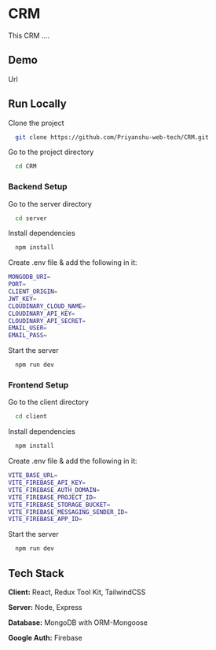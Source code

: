 
# CRM

This CRM ....


## Demo

Url
## Run Locally

Clone the project

```bash
  git clone https://github.com/Priyanshu-web-tech/CRM.git
```

Go to the project directory

```bash
  cd CRM
```
### Backend Setup

Go to the server directory

```bash
  cd server
```

Install dependencies

```bash
  npm install
```

Create .env file & add the following in it:

```bash
MONGODB_URI=
PORT=
CLIENT_ORIGIN=
JWT_KEY= 
CLOUDINARY_CLOUD_NAME=
CLOUDINARY_API_KEY=
CLOUDINARY_API_SECRET=
EMAIL_USER=
EMAIL_PASS=
```

Start the server

```bash
  npm run dev
```
### Frontend Setup

Go to the client directory

```bash
  cd client
```

Install dependencies

```bash
  npm install
```

Create .env file & add the following in it:

```bash
VITE_BASE_URL=
VITE_FIREBASE_API_KEY=
VITE_FIREBASE_AUTH_DOMAIN=
VITE_FIREBASE_PROJECT_ID=
VITE_FIREBASE_STORAGE_BUCKET=
VITE_FIREBASE_MESSAGING_SENDER_ID=
VITE_FIREBASE_APP_ID=
```

Start the server

```bash
  npm run dev
```


## Tech Stack

**Client:** React, Redux Tool Kit, TailwindCSS

**Server:** Node, Express

**Database:** MongoDB with ORM-Mongoose

**Google Auth:** Firebase



<!-- ## Screenshots

![App Screenshot](URL) -->

